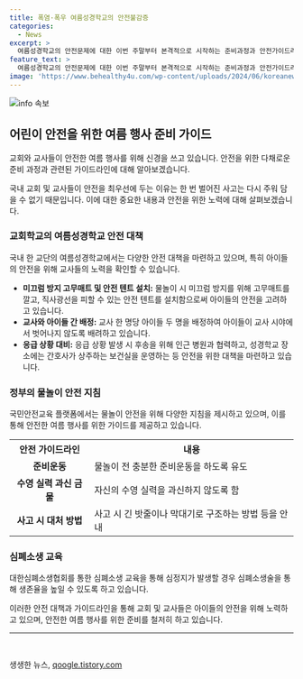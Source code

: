 ```yaml
---
title: 폭염·폭우 여름성경학교의 안전불감증
categories:
  - News
excerpt: >
  여름성경학교의 안전문제에 대한 이번 주말부터 본격적으로 시작하는 준비과정과 안전가이드라인에 대한 이야기
feature_text: >
  여름성경학교의 안전문제에 대한 이번 주말부터 본격적으로 시작하는 준비과정과 안전가이드라인에 대한 이야기
image: 'https://www.behealthy4u.com/wp-content/uploads/2024/06/koreanews.jpg'
---
```


<p><img src="https://www.behealthy4u.com/wp-content/uploads/2024/06/koreanews.jpg" alt="info 속보" /></p>

<h2 data-ke-size="size26">어린이 안전을 위한 여름 행사 준비 가이드</h2>

<p>교회와 교사들이 안전한 여름 행사를 위해 신경을 쓰고 있습니다. 안전을 위한 다채로운 준비 과정과 관련된 가이드라인에 대해 알아보겠습니다.</p>

<p data-ke-size="size16">국내 교회 및 교사들이 안전을 최우선에 두는 이유는 한 번 벌어진 사고는 다시 주워 담을 수 없기 때문입니다. 이에 대한 중요한 내용과 안전을 위한 노력에 대해 살펴보겠습니다.</p>

<h3>교회학교의 여름성경학교 안전 대책</h3>

<p>국내 한 교단의 여름성경학교에서는 다양한 안전 대책을 마련하고 있으며, 특히 아이들의 안전을 위해 교사들의 노력을 확인할 수 있습니다.</p>

<ul>
  <li><b>미끄럼 방지 고무매트 및 안전 텐트 설치:</b> 물놀이 시 미끄럼 방지를 위해 고무매트를 깔고, 직사광선을 피할 수 있는 안전 텐트를 설치함으로써 아이들의 안전을 고려하고 있습니다.</li>
  <li><b>교사와 아이들 간 배정:</b> 교사 한 명당 아이들 두 명을 배정하여 아이들이 교사 시야에서 벗어나지 않도록 배려하고 있습니다.</li>
  <li><b>응급 상황 대비:</b> 응급 상황 발생 시 후송을 위해 인근 병원과 협력하고, 성경학교 장소에는 간호사가 상주하는 보건실을 운영하는 등 안전을 위한 대책을 마련하고 있습니다.</li>
</ul>

<h3>정부의 물놀이 안전 지침</h3>

<p>국민안전교육 플랫폼에서는 물놀이 안전을 위해 다양한 지침을 제시하고 있으며, 이를 통해 안전한 여름 행사를 위한 가이드를 제공하고 있습니다.</p>

<table>
  <tr>
    <th>안전 가이드라인</th>
    <th>내용</th>
  </tr>
  <tr>
    <td style="text-align: center; height: 17px;"><b>준비운동</b></td>
    <td>물놀이 전 충분한 준비운동을 하도록 유도</td>
  </tr>
  <tr>
    <td style="text-align: center; height: 17px;"><b>수영 실력 과신 금물</b></td>
    <td>자신의 수영 실력을 과신하지 않도록 함</td>
  </tr>
  <tr>
    <td style="text-align: center; height: 17px;"><b>사고 시 대처 방법</b></td>
    <td>사고 시 긴 밧줄이나 막대기로 구조하는 방법 등을 안내</td>
  </tr>
</table>

<h3>심폐소생 교육</h3>

<p>대한심폐소생협회를 통한 심폐소생 교육을 통해 심정지가 발생할 경우 심폐소생술을 통해 생존율을 높일 수 있도록 하고 있습니다.</p>

<p data-ke-size="size16">이러한 안전 대책과 가이드라인을 통해 교회 및 교사들은 아이들의 안전을 위해 노력하고 있으며, 안전한 여름 행사를 위한 준비를 철저히 하고 있습니다.</p>

<hr>

<p data-ke-size="size16">&nbsp;</p>
생생한 뉴스, <a href="https://qoogle.tistory.com" rel="dofollow">qoogle.tistory.com</a>


